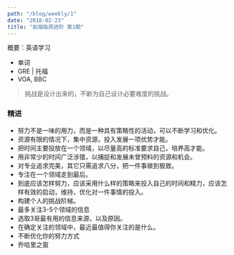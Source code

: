 ```yaml
---
path: "/blog/weekly/1"
date: "2018-02-23"
title: "前端每周进阶 第1期"
---
```


概要：英语学习

* 单词
* GRE | 托福
* VOA, BBC

> 挑战是设计出来的，不断为自己设计必要难度的挑战。

### 精进

* 努力不是一味的用力，而是一种具有策略性的活动，可以不断学习和优化。
* 资源有限的情况下，集中资源，投入发展一项优势才能。
* 把时间主要投放在一个领域，以尽量高的标准要求自己，培养高才能。
* 用非常少的时间广泛涉猎，以捕捉和发展未曾预料的资源和机会。
* 对专业追求完美，其它只需追求八分，把一件事做到极致。
* 专注在一个领域走到最后。
* 到底应该怎样努力，应该采用什么样的策略来投入自己的时间和精力，应该怎样有效的启动，维持，优化对一件事情的投入。
* 构建个人的挑战阶梯。
* 最多关注3-5个领域的信息
* 选取3哥最有用的信息来源，以及原因。
* 在确定关注的领域中，最近最值得你关注的是什么。
* 不断优化你的努力方式
* 乔哈里之窗
